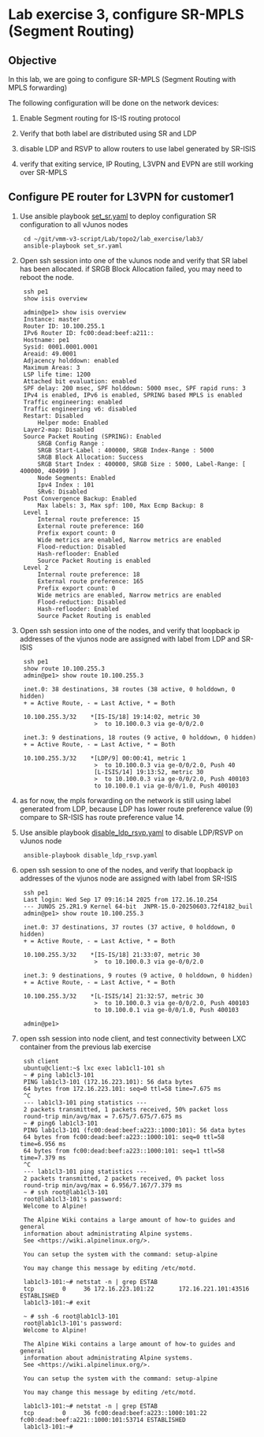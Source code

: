 # Lab exercise 3, configure SR-MPLS (Segment Routing)
## Objective

In this lab, we are going to configure SR-MPLS (Segment Routing with MPLS forwarding)

The following configuration will be done on the network devices: 
1. Enable Segment routing for IS-IS routing protocol

2. Verify that both label are distributed using SR and LDP

3. disable LDP and RSVP to allow routers to use label generated by SR-ISIS


4. verify that exiting service, IP Routing, L3VPN and EVPN are still working over SR-MPLS


## Configure PE router for L3VPN for customer1


1. Use ansible playbook [set_sr.yaml](set_sr.yaml) to deploy configuration SR configuration to all vJunos nodes

        cd ~/git/vmm-v3-script/Lab/topo2/lab_exercise/lab3/
        ansible-playbook set_sr.yaml

2. Open ssh session into one of the vJunos node and verify that SR label has been allocated. if SRGB Block Allocation failed, you may need to reboot the node.

        ssh pe1
        show isis overview

        admin@pe1> show isis overview
        Instance: master
        Router ID: 10.100.255.1
        IPv6 Router ID: fc00:dead:beef:a211::
        Hostname: pe1
        Sysid: 0001.0001.0001
        Areaid: 49.0001
        Adjacency holddown: enabled
        Maximum Areas: 3
        LSP life time: 1200
        Attached bit evaluation: enabled
        SPF delay: 200 msec, SPF holddown: 5000 msec, SPF rapid runs: 3
        IPv4 is enabled, IPv6 is enabled, SPRING based MPLS is enabled
        Traffic engineering: enabled
        Traffic engineering v6: disabled
        Restart: Disabled
            Helper mode: Enabled
        Layer2-map: Disabled
        Source Packet Routing (SPRING): Enabled
            SRGB Config Range :
            SRGB Start-Label : 400000, SRGB Index-Range : 5000
            SRGB Block Allocation: Success
            SRGB Start Index : 400000, SRGB Size : 5000, Label-Range: [ 400000, 404999 ]
            Node Segments: Enabled
            Ipv4 Index : 101
            SRv6: Disabled
        Post Convergence Backup: Enabled
            Max labels: 3, Max spf: 100, Max Ecmp Backup: 8
        Level 1
            Internal route preference: 15
            External route preference: 160
            Prefix export count: 0
            Wide metrics are enabled, Narrow metrics are enabled
            Flood-reduction: Disabled
            Hash-reflooder: Enabled
            Source Packet Routing is enabled
        Level 2
            Internal route preference: 18
            External route preference: 165
            Prefix export count: 0
            Wide metrics are enabled, Narrow metrics are enabled
            Flood-reduction: Disabled
            Hash-reflooder: Enabled
            Source Packet Routing is enabled

3. Open ssh session into one of the nodes, and verify that loopback ip addresses of the vjunos node are assigned with label from LDP and SR-ISIS

        ssh pe1
        show route 10.100.255.3
        admin@pe1> show route 10.100.255.3

        inet.0: 38 destinations, 38 routes (38 active, 0 holddown, 0 hidden)
        + = Active Route, - = Last Active, * = Both

        10.100.255.3/32    *[IS-IS/18] 19:14:02, metric 30
                            >  to 10.100.0.3 via ge-0/0/2.0

        inet.3: 9 destinations, 18 routes (9 active, 0 holddown, 0 hidden)
        + = Active Route, - = Last Active, * = Both

        10.100.255.3/32    *[LDP/9] 00:00:41, metric 1
                            >  to 10.100.0.3 via ge-0/0/2.0, Push 40
                            [L-ISIS/14] 19:13:52, metric 30
                            >  to 10.100.0.3 via ge-0/0/2.0, Push 400103
                            to 10.100.0.1 via ge-0/0/1.0, Push 400103


4. as for now, the mpls forwarding on the network is still using label generated from LDP, because LDP has lower route preference value (9) compare to SR-ISIS has route preference value 14.

5. Use ansible playbook [disable_ldp_rsvp.yaml](disable_ldp_rsvp.yaml) to disable LDP/RSVP on vJunos node

        ansible-playbook disable_ldp_rsvp.yaml

6. open ssh session to one of the nodes, and verify that loopback ip addresses of the vjunos node are assigned with label from SR-ISIS


        ssh pe1
        Last login: Wed Sep 17 09:16:14 2025 from 172.16.10.254
        --- JUNOS 25.2R1.9 Kernel 64-bit  JNPR-15.0-20250603.72f4182_buil
        admin@pe1> show route 10.100.255.3

        inet.0: 37 destinations, 37 routes (37 active, 0 holddown, 0 hidden)
        + = Active Route, - = Last Active, * = Both

        10.100.255.3/32    *[IS-IS/18] 21:33:07, metric 30
                            >  to 10.100.0.3 via ge-0/0/2.0

        inet.3: 9 destinations, 9 routes (9 active, 0 holddown, 0 hidden)
        + = Active Route, - = Last Active, * = Both

        10.100.255.3/32    *[L-ISIS/14] 21:32:57, metric 30
                            >  to 10.100.0.3 via ge-0/0/2.0, Push 400103
                            to 10.100.0.1 via ge-0/0/1.0, Push 400103

        admin@pe1>

7. open ssh session into node client, and test connectivity between LXC container from the previous lab exercise

        ssh client
        ubuntu@client:~$ lxc exec lab1cl1-101 sh
        ~ # ping lab1cl3-101
        PING lab1cl3-101 (172.16.223.101): 56 data bytes
        64 bytes from 172.16.223.101: seq=0 ttl=58 time=7.675 ms
        ^C
        --- lab1cl3-101 ping statistics ---
        2 packets transmitted, 1 packets received, 50% packet loss
        round-trip min/avg/max = 7.675/7.675/7.675 ms
        ~ # ping6 lab1cl3-101
        PING lab1cl3-101 (fc00:dead:beef:a223::1000:101): 56 data bytes
        64 bytes from fc00:dead:beef:a223::1000:101: seq=0 ttl=58 time=6.956 ms
        64 bytes from fc00:dead:beef:a223::1000:101: seq=1 ttl=58 time=7.379 ms
        ^C
        --- lab1cl3-101 ping statistics ---
        2 packets transmitted, 2 packets received, 0% packet loss
        round-trip min/avg/max = 6.956/7.167/7.379 ms
        ~ # ssh root@lab1cl3-101
        root@lab1cl3-101's password:
        Welcome to Alpine!

        The Alpine Wiki contains a large amount of how-to guides and general
        information about administrating Alpine systems.
        See <https://wiki.alpinelinux.org/>.

        You can setup the system with the command: setup-alpine

        You may change this message by editing /etc/motd.

        lab1cl3-101:~# netstat -n | grep ESTAB
        tcp        0     36 172.16.223.101:22       172.16.221.101:43516    ESTABLISHED
        lab1cl3-101:~# exit

        ~ # ssh -6 root@lab1cl3-101
        root@lab1cl3-101's password:
        Welcome to Alpine!

        The Alpine Wiki contains a large amount of how-to guides and general
        information about administrating Alpine systems.
        See <https://wiki.alpinelinux.org/>.

        You can setup the system with the command: setup-alpine

        You may change this message by editing /etc/motd.

        lab1cl3-101:~# netstat -n | grep ESTAB
        tcp        0     36 fc00:dead:beef:a223::1000:101:22 fc00:dead:beef:a221::1000:101:53714 ESTABLISHED
        lab1cl3-101:~#

